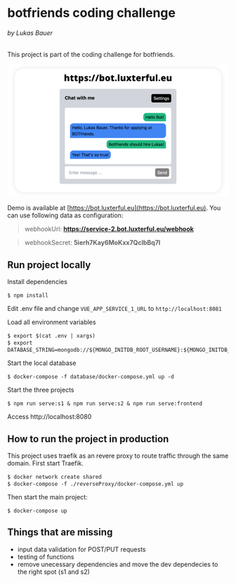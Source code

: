 # botfriends coding challenge

###### by Lukas Bauer

This project is part of the coding challenge for botfriends.

![preview](https://github.com/luxterful/luxterbot/blob/main/docs/preview.png?raw=true)

Demo is available at [https://bot.luxterful.eu](https://bot.luxterful.eu). You can use following data as configuration:

> webhookUrl: **https://service-2.bot.luxterful.eu/webhook**

> webhookSecret: **5ierh7Kay6MoKxx7QclbBq7I**

## Run project locally

Install dependencies

```
$ npm install
```

Edit .env file and change `VUE_APP_SERVICE_1_URL` to `http://localhost:8081`

Load all environment variables

```
$ export $(cat .env | xargs)
$ export DATABASE_STRING=mongodb://${MONGO_INITDB_ROOT_USERNAME}:${MONGO_INITDB_ROOT_PASSWORD}@localhost:27017/
```

Start the local database

```
$ docker-compose -f database/docker-compose.yml up -d
```

Start the three projects

```
$ npm run serve:s1 & npm run serve:s2 & npm run serve:frontend
```

Access http://localhost:8080

## How to run the project in production

This project uses traefik as an revere proxy to route traffic through the same domain. First start Traefik.

```
$ docker network create shared
$ docker-compose -f ./reverseProxy/docker-compose.yml up
```

Then start the main project:

```
$ docker-compose up
```

## Things that are missing

- input data validation for POST/PUT requests
- testing of functions
- remove unecessary dependencies and move the dev dependecies to the right spot (s1 and s2)
